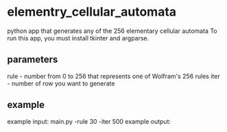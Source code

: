 # elementry_cellular_automata
python app that generates any of the 256 elementary cellular automata
To run this app, you must install tkinter and argparse.

## parameters
rule - number from 0 to 256 that represents one of Wolfram's 256 rules
iter - number of row you want to generate

## example
example input: main.py -rule 30 -iter 500
example output:



